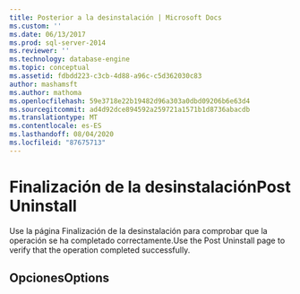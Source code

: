 ```yaml
---
title: Posterior a la desinstalación | Microsoft Docs
ms.custom: ''
ms.date: 06/13/2017
ms.prod: sql-server-2014
ms.reviewer: ''
ms.technology: database-engine
ms.topic: conceptual
ms.assetid: fdbdd223-c3cb-4d88-a96c-c5d362030c83
author: mashamsft
ms.author: mathoma
ms.openlocfilehash: 59e3718e22b19482d96a303a0dbd09206b6e63d4
ms.sourcegitcommit: ad4d92dce894592a259721a1571b1d8736abacdb
ms.translationtype: MT
ms.contentlocale: es-ES
ms.lasthandoff: 08/04/2020
ms.locfileid: "87675713"
---
```

# <a name="post-uninstall"></a><span data-ttu-id="70268-102">Finalización de la desinstalación</span><span class="sxs-lookup"><span data-stu-id="70268-102">Post Uninstall</span></span>
  <span data-ttu-id="70268-103">Use la página Finalización de la desinstalación para comprobar que la operación se ha completado correctamente.</span><span class="sxs-lookup"><span data-stu-id="70268-103">Use the Post Uninstall page to verify that the operation completed successfully.</span></span>  
  
## <a name="options"></a><span data-ttu-id="70268-104">Opciones</span><span class="sxs-lookup"><span data-stu-id="70268-104">Options</span></span>  
  
